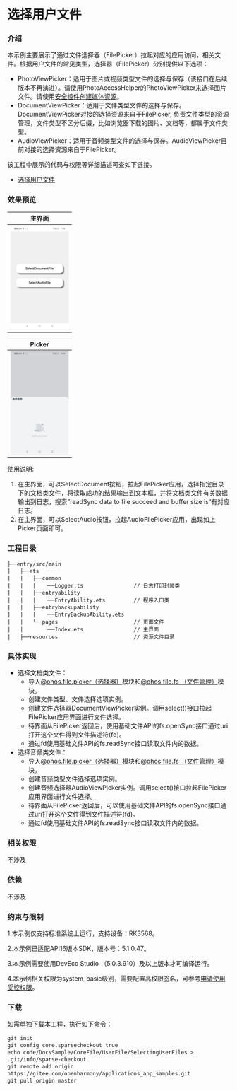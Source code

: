 # 选择用户文件

### 介绍

本示例主要展示了通过文件选择器（FilePicker）拉起对应的应用访问，相关文件。根据用户文件的常见类型，选择器（FilePicker）分别提供以下选项：

- PhotoViewPicker：适用于图片或视频类型文件的选择与保存（该接口在后续版本不再演进）。请使用PhotoAccessHelper的PhotoViewPicker来选择图片文件。请使用[安全控件创建媒体资源](https://gitcode.com/openharmony/docs/blob/master/zh-cn/application-dev/media/medialibrary/photoAccessHelper-savebutton.md)。
- DocumentViewPicker：适用于文件类型文件的选择与保存。DocumentViewPicker对接的选择资源来自于FilePicker, 负责文件类型的资源管理，文件类型不区分后缀，比如浏览器下载的图片、文档等，都属于文件类型。
- AudioViewPicker：适用于音频类型文件的选择与保存。AudioViewPicker目前对接的选择资源来自于FilePicker。

该工程中展示的代码与权限等详细描述可查如下链接。

- [选择用户文件](https://gitcode.com/openharmony/docs/blob/master/zh-cn/application-dev/file-management/select-user-file.md)

### 效果预览

|主界面|
|--------------------------------|
|<img src="PageImg\SelectingUserFiles.jpeg" alt="主页" style="zoom: 33%;" width="400" />|

| Picker                                                       |
| ------------------------------------------------------------ |
| <img src="PageImg\AudioPicker.jpeg" alt="Picker页面" style="zoom:33%;" width="400" /> |

使用说明:

1. 在主界面，可以SelectDocument按钮，拉起FilePicker应用，选择指定目录下的文档类文件，将读取成功的结果输出到文本框，并将文档类文件有关数据输出到日志，搜索”readSync data to file succeed and buffer size is“有对应日志。
2. 在主界面，可以SelectAudio按钮，拉起AudioFilePicker应用，出现如上Picker页面即可。

### 工程目录

```
├──entry/src/main
|	├──ets
|	|	├──common
|	|	|	└──Logger.ts 		        // 日志打印封装类
|	|	├──entryability
|	|	|	└──EntryAbility.ets 		// 程序入口类
|	|	├──entrybackupability
|	|	|	└──EntryBackupAbility.ets   
|	|	└──pages   						// 页面文件
|	|		└──Index.ets 				// 主界面
|	├──resources						// 资源文件目录
```

### 具体实现

* 选择文档类文件：
    * 导入[@ohos.file.picker（选择器）](https://gitcode.com/openharmony/docs/blob/master/zh-cn/application-dev/reference/apis-core-file-kit/js-apis-file-picker.md)模块和[@ohos.file.fs （文件管理）](https://gitcode.com/openharmony/docs/blob/master/zh-cn/application-dev/reference/apis-core-file-kit/js-apis-file-fs.md)模块。
    * 创建文件类型、文件选择选项实例。
    * 创建文件选择器DocumentViewPicker实例。调用select()接口拉起FilePicker应用界面进行文件选择。
    * 待界面从FilePicker返回后，使用基础文件API的fs.openSync接口通过uri打开这个文件得到文件描述符(fd)。
    * 通过fd使用基础文件API的fs.readSync接口读取文件内的数据。
* 选择音频类文件：
    * 导入[@ohos.file.picker（选择器）](https://gitcode.com/openharmony/docs/blob/master/zh-cn/application-dev/reference/apis-core-file-kit/js-apis-file-picker.md)模块和[@ohos.file.fs （文件管理）](https://gitcode.com/openharmony/docs/blob/master/zh-cn/application-dev/reference/apis-core-file-kit/js-apis-file-fs.md)模块。
    * 创建音频类型文件选择选项实例。
    * 创建音频选择器AudioViewPicker实例。调用select()接口拉起FilePicker应用界面进行文件选择。
    * 待界面从FilePicker返回后，可以使用基础文件API的fs.openSync接口通过uri打开这个文件得到文件描述符(fd)。
    * 通过fd使用基础文件API的fs.readSync接口读取文件内的数据。

### 相关权限
不涉及

### 依赖

不涉及

### 约束与限制

1.本示例仅支持标准系统上运行，支持设备：RK3568。

2.本示例已适配API16版本SDK，版本号：5.1.0.47。

3.本示例需要使用DevEco Studio （5.0.3.910）及以上版本才可编译运行。

4.本示例相关权限为system_basic级别，需要配置高权限签名，可参考[申请使用受控权限](https://gitee.com/openharmony/docs/blob/OpenHarmony-5.0.1-Release/zh-cn/application-dev/security/AccessToken/declare-permissions-in-acl.md)。


### 下载

如需单独下载本工程，执行如下命令：

```
git init
git config core.sparsecheckout true
echo code/DocsSample/CoreFile/UserFile/SelectingUserFiles > .git/info/sparse-checkout
git remote add origin https://gitee.com/openharmony/applications_app_samples.git
git pull origin master
```

